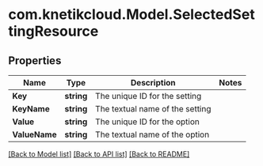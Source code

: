# com.knetikcloud.Model.SelectedSettingResource
## Properties

Name | Type | Description | Notes
------------ | ------------- | ------------- | -------------
**Key** | **string** | The unique ID for the setting | 
**KeyName** | **string** | The textual name of the setting | 
**Value** | **string** | The unique ID for the option | 
**ValueName** | **string** | The textual name of the option | 

[[Back to Model list]](../README.md#documentation-for-models) [[Back to API list]](../README.md#documentation-for-api-endpoints) [[Back to README]](../README.md)

